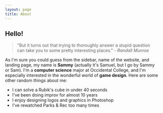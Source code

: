 ```yaml
---
layout: page
title: About
---
```


## Hello!

> "But it turns out that trying to thoroughly answer a stupid question can take you to some pretty interesting places." *- Randall Munroe*

As I'm sure you could guess from the sidebar, name of the website, and landing page, my name is **Sammy** (actually it's Samuel, but I go by Sammy or Sam). I'm a **computer science** major at Occidental College, and I'm especially interested in the wonderful world of **game design**. Here are some other random things about me:
* I can solve a Rubik's cube in under 40 seconds
* I've been doing improv for almost 10 years
* I enjoy designing logos and graphics in Photoshop
* I've rewatched Parks & Rec too many times